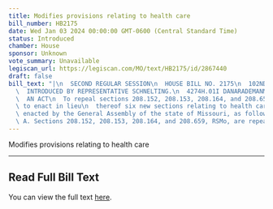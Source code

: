 ```yaml
---
title: Modifies provisions relating to health care
bill_number: HB2175
date: Wed Jan 03 2024 00:00:00 GMT-0600 (Central Standard Time)
status: Introduced
chamber: House
sponsor: Unknown
vote_summary: Unavailable
legiscan_url: https://legiscan.com/MO/text/HB2175/id/2867440
draft: false
bill_text: "|\n  SECOND REGULAR SESSION\n  HOUSE BILL NO. 2175\n  102ND GENERAL ASSEMBLY\n\
  \  INTRODUCED BY REPRESENTATIVE SCHNELTING.\n  4274H.01I DANARADEMANMILLER,ChiefClerk\n\
  \  AN ACT\n  To repeal sections 208.152, 208.153, 208.164, and 208.659, RSMo, and\
  \ to enact in lieu\n  thereof six new sections relating to health care.\n  Be it\
  \ enacted by the General Assembly of the state of Missouri, as follows:\n  Section\
  \ A. Sections 208.152, 208.153, 208.164, and 208.659, RSMo, are repealed"
---
```

Modifies provisions relating to health care

---

## Read Full Bill Text

You can view the full text [here](https://legiscan.com/MO/text/HB2175/id/2867440).
